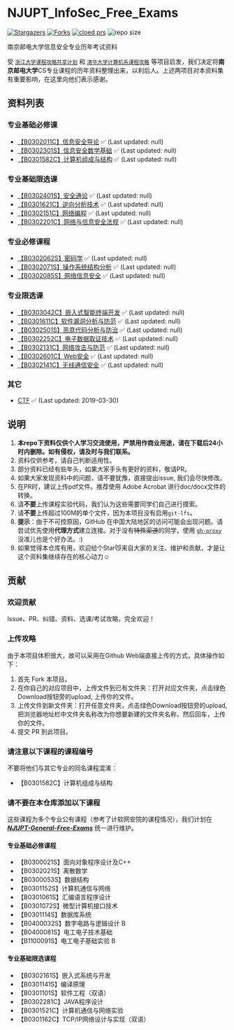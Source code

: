 # NJUPT_InfoSec_Free_Exams

[![Stargazers](https://img.shields.io/github/stars/NJUPTFreeExams/NJUPT_InfoSec_Free_Exams.svg?style=for-the-badge)](https://github.com/NJUPTFreeExams/NJUPT_InfoSec_Free_Exams/stargazers)
[![Forks](https://img.shields.io/github/forks/NJUPTFreeExams/NJUPT_InfoSec_Free_Exams.svg?style=for-the-badge)](https://github.com/NJUPTFreeExams/NJUPT_InfoSec_Free_Exams/network/members)
[![cloed prs](https://img.shields.io/github/issues-pr-closed-raw/NJUPTFreeExams/NJUPT_InfoSec_Free_Exams.svg?style=for-the-badge)](https://github.com/NJUPTFreeExams/NJUPT_InfoSec_Free_Exams/pulls)
![repo size](https://img.shields.io/github/repo-size/NJUPTFreeExams/NJUPT_InfoSec_Free_Exams.svg?style=for-the-badge)

南京邮电大学信息安全专业历年考试资料


受 [`浙江大学课程攻略共享计划`](https://github.com/QSCTech/zju-icicles) 和 [`清华大学计算机系课程攻略`](https://github.com/Trinkle23897/THU-CST-Cracker) 等项目启发，我们决定将**南京邮电大学**CS专业课程的历年资料整理出来，以利后人。上述两项目对本资料集有重要影响，在这里向他们表示感谢。

## 资料列表

### 专业基础必修课

+ [【B0302011C】信息安全导论](/信息安全导论) ✅ (Last updated: null)
+ [【B0302301S】信息安全数学基础](/信息安全数学基础) ✅ (Last updated: null)
+ [【B0301582C】计算机组成与结构](/计算机组成与结构【B0301582C】) ✅ (Last updated: null)

<!--
！！！软工也有这门计组，但是是限选课
-->

### 专业基础限选课

+ [【B0302401S】安全通论](/安全通论) ✅ (Last updated: null)
+ [【B0301621C】逆向分析技术](/逆向分析技术) ✅ (Last updated: null)
+ [【B0302151C】网络编程](/网络编程) ✅ (Last updated: null)
+ [【B0302201C】网络与信息安全法规](/网络与信息安全法规) ✅ (Last updated: null)

### 专业必修课程

+ [【B0302062S】密码学](/密码学) ✅ (Last updated: null)
+ [【B0302071S】操作系统结构分析](/操作系统结构分析) ✅ (Last updated: null)
+ [【B0302085S】网络信息安全](/网络信息安全) ✅ (Last updated: null)

### 专业限选课

+ [【B0303042C】嵌入式智能终端开发](/嵌入式智能终端开发) ✅ (Last updated: null)
+ [【B0301611C】软件漏洞分析与防范](/软件漏洞分析与防范) ✅ (Last updated: null)
+ [【B0302501S】恶意代码分析与防治](/恶意代码分析与防治) ✅ (Last updated: null)
+ [【B0302252C】电子数据取证技术](/电子数据取证技术) ✅ (Last updated: null)
+ [【B0302131C】网络攻击与防范](/网络攻击与防范) ✅ (Last updated: null)
+ [【B0302601C】Web安全](/Web安全) ✅ (Last updated: null)
+ [【B0302141C】无线通信安全](/无线通信安全) ✅ (Last updated: null)

### 其它

+ [CTF](/CTF) ✅ (Last updated: 2019-03-30)


## 说明

1. **本repo下资料仅供个人学习交流使用，严禁用作商业用途，请在下载后24小时内删除。如有侵权，请及时与我们联系。**
2. 资料仅供参考，请自己判断适用性。
3. 部分资料已经有些年头，如果大家手头有更好的资料，敬请PR。
4. 如果大家发现资料中的问题，请不要犹豫，直接提出issue, 我们会尽快修改。
5. 在PR时，建议上传pdf文件。推荐使用 Adobe Acrobat 进行doc/docx文件的转换。
6. 请**不要**上传课程实验代码，我们认为这些需要同学们自己进行摸索。
7. 请**不要**上传超过100M的单个文件，因为本项目没有启用`git-lfs`。
8. **提示**：由于不可控原因，GitHub 在中国大陆地区的访问可能会出现问题。请尝试优先使用**代理方式**建立连接。对于没有~~特殊渠道~~的同学，使用 [`gh-proxy`](https://github.com/hunshcn/gh-proxy) 没准儿也是个好办法。:)
9. 如果觉得本仓库有用，欢迎给个Star😼来自大家的关注、维护和贡献，才是让这个资料集继续存在的核心动力☺️

## 贡献

### 欢迎贡献

Issue、PR、纠错、资料、选课/考试攻略，完全欢迎！

### 上传攻略

由于本项目体积很大，故可以采用在Github Web端直接上传的方式，具体操作如下：

1. 首先 Fork 本项目。
2. 在你自己的对应项目中，上传文件到已有文件夹：打开对应文件夹，点击绿色Download按钮旁的upload, 上传你的文件。
3. 上传文件到新文件夹：打开任意文件夹，点击绿色Download按钮旁的upload, 把浏览器地址栏中文件夹名称改为你想要新建的文件夹名称，然后回车，上传你的文件。
4. 提交 PR 到此项目。

### 请注意以下课程的课程编号

不要将他们与其它专业的同名课程混淆：

+ 【B0301582C】计算机组成与结构

### 请不要在本仓库添加以下课程

这些课程为多个专业公有课程（参考了计软网安院的课程情况），我们计划在 ***[NJUPT-General-Free-Exams](https://github.com/NJUPTFreeExams/NJUPT-General-Free-Exams)*** 统一进行维护。

#### 专业基础必修课程

+ 【B0300021S】面向对象程序设计及C++
+ 【B0302021S】离散数学
+ 【B0300053S】数据结构
+ 【B0301152S】计算机通信与网络
+ 【B0301061S】汇编语言程序设计
+ 【B0301072S】微型计算机接口技术
+ 【B0301114S】数据库系统
+ 【B0400032S】数字电路与逻辑设计 B
+ 【B0400081S】电工电子技术基础
+ 【B1100091S】电工电子基础实验 B

#### 专业基础限选课程

+ 【B0302161S】嵌入式系统与开发
+ 【B0301141S】编译原理
+ 【B0301101S】软件工程（双语）
+ 【B0302281C】JAVA程序设计
+ 【B0301521C】计算机通信与网络实验
+ 【B0301162C】TCP/IP网络设计与实现（双语）
